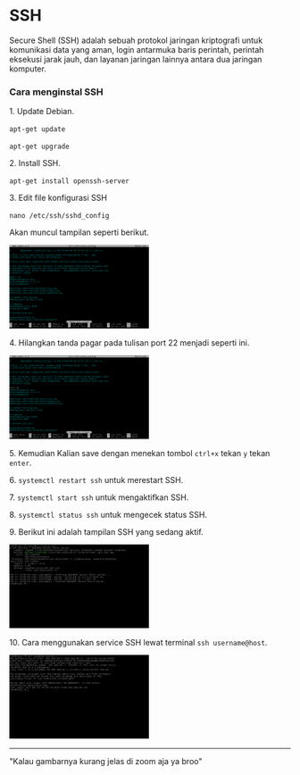 # SSH
<p>Secure Shell (SSH) adalah sebuah protokol jaringan kriptografi untuk komunikasi data yang aman, login antarmuka baris perintah, perintah eksekusi jarak jauh, dan layanan jaringan lainnya antara dua jaringan komputer.</p>
<h3>Cara menginstal SSH</h3>
<p>1. Update Debian.</p>
<p><code>apt-get update</code></p>
<p><code>apt-get upgrade</code></p>
<p>2. Install SSH.</p>
<p><code>apt-get install openssh-server</code></p>
<p>3. Edit file konfigurasi SSH</p>
<p><code>nano /etc/ssh/sshd_config</code></p>
<p>Akan muncul tampilan seperti berikut.</p>
<img src="https://github.com/rofisikunyuk/SSH/blob/main/Screenshot/VirtualBox_DEBIAN10%5BSERVER%5D_07_02_2022_13_57_43.png" width="250" height="150">
<p>4. Hilangkan tanda pagar pada tulisan port 22 menjadi seperti ini.</p>
<img src="https://github.com/rofisikunyuk/SSH/blob/main/Screenshot/VirtualBox_DEBIAN10%5BSERVER%5D_07_02_2022_13_58_02.png" width="250" height="150">
<p>5. Kemudian Kalian save dengan menekan tombol <code>ctrl+x</code> tekan <code>y</code> tekan <code>enter</code>.</p>
<p>6. <code>systemctl restart ssh</code> untuk merestart SSH.</p>
<p>7. <code>systemctl start ssh</code> untuk mengaktifkan SSH.</p>
<p>8. <code>systemctl status ssh</code> untuk mengecek status SSH.</p>
<p>9. Berikut ini adalah tampilan SSH yang sedang aktif.</p>
<img src="https://github.com/rofisikunyuk/SSH/blob/main/Screenshot/VirtualBox_DEBIAN10%5BSERVER%5D_07_02_2022_13_58_27.png" width="250" height="150">
<p>10. Cara menggunakan service SSH lewat terminal <code>ssh username@host</code>.</p>
<img src="https://github.com/rofisikunyuk/SSH/blob/main/Screenshot/ssh%20terminal.png" width="250" height="150"><hr>
<p>"Kalau gambarnya kurang jelas di zoom aja ya broo"</p>

